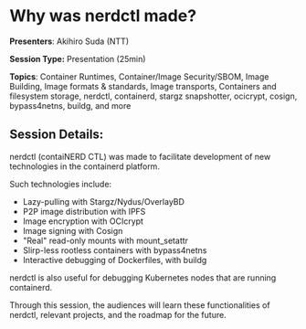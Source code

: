 # Why was nerdctl made? 

**Presenters**: Akihiro Suda (NTT)

**Session Type:** Presentation (25min)

**Topics**: Container Runtimes, Container/Image Security/SBOM, Image Building, Image formats & standards, Image transports, Containers and filesystem storage, nerdctl, containerd, stargz snapshotter, ocicrypt, cosign, bypass4netns, buildg, and more

## Session Details:

nerdctl (contaiNERD CTL) was made to facilitate development of new technologies in the containerd platform.

Such technologies include:
- Lazy-pulling with Stargz/Nydus/OverlayBD
- P2P image distribution with IPFS
- Image encryption with OCIcrypt
- Image signing with Cosign
- "Real" read-only mounts with mount_setattr
- Slirp-less rootless containers with bypass4netns
- Interactive debugging of Dockerfiles, with buildg

nerdctl is also useful for debugging Kubernetes nodes that are running containerd.

Through this session, the audiences will learn these functionalities of nerdctl, relevant projects, and the roadmap for the future.
